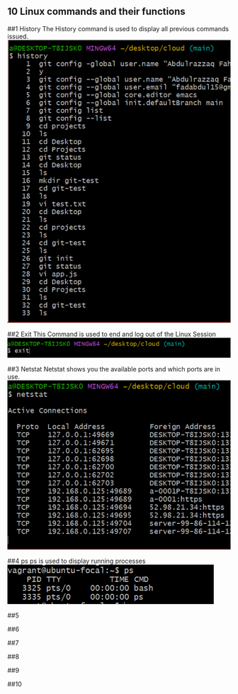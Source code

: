 ## 10 Linux commands and their functions

##1 History
The History command is used to display all previous commands issued.
![Screenshot.png](https://github.com/fahd-abdulrazzaq/altschool-cloud-exercises/blob/main/Exercise%202/Capture.PNG1.PNG?raw=true)

##2 Exit 
This Command is used to end and  log out of the Linux Session
![screenshot2](https://github.com/fahd-abdulrazzaq/altschool-cloud-exercises/blob/main/Exercise%202/Capture.PNG2.PNG?raw=true)

##3 Netstat
Netstat shows you the available ports and which ports are in use.
![netstat.png](https://github.com/fahd-abdulrazzaq/altschool-cloud-exercises/blob/main/Exercise%202/Capture.PNG3.PNG?raw=true)

##4 ps
ps is used to display running processes
![ps.png](https://github.com/fahd-abdulrazzaq/altschool-cloud-exercises/blob/main/Exercise%202/Capture.PNG4.PNG?raw=true)

##5

##6

##7

##8

##9

##10
